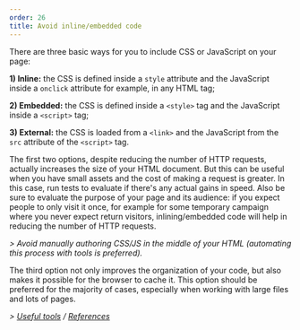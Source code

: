 ```yaml
---
order: 26
title: Avoid inline/embedded code
---
```


There are three basic ways for you to include CSS or JavaScript on your page:

**1) Inline:** the CSS is defined inside a `style` attribute and the JavaScript inside a `onclick` attribute for example, in any HTML tag;

**2) Embedded:** the CSS is defined inside a `<style>` tag and the JavaScript inside a `<script>` tag;

**3) External:** the CSS is loaded from a `<link>` and the JavaScript from the `src` attribute of the `<script>` tag.

The first two options, despite reducing the number of HTTP requests, actually increases the size of your HTML document. But this can be useful when you have small assets and the cost of making a request is greater. In this case, run tests to evaluate if there's any actual gains in speed. Also be sure to evaluate the purpose of your page and its audience: if you expect people to only visit it once, for example for some temporary campaign where you never expect return visitors, inlining/embedded code will help in reducing the number of HTTP requests.

*> Avoid manually authoring CSS/JS in the middle of your HTML (automating this process with tools is preferred).*

The third option not only improves the organization of your code, but also makes it possible for the browser to cache it. This option should be preferred for the majority of cases, especially when working with large files and lots of pages.

*> [Useful tools](https://github.com/zenorocha/browser-diet/wiki/Tools#avoid-inlineembedded-code) / [References](https://github.com/zenorocha/browser-diet/wiki/References#avoid-inlineembedded-code)*